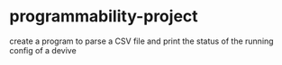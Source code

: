 # programmability-project
create a program to parse a CSV file and print the status of the running config of a devive
